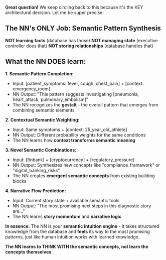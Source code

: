 **Great question!** We keep circling back to this because it's the KEY architectural decision. Let me be super precise:

## The NN's ONLY Job: Semantic Pattern Synthesis

**NOT learning facts** (database has those)
**NOT managing state** (executive controller does that)
**NOT storing relationships** (database handles that)

## What the NN DOES learn:

**1. Semantic Pattern Completion:**
- Input: [patient_symptoms: fever, cough, chest_pain] + [context: emergency_room]
- NN Output: "This pattern suggests investigating [pneumonia, heart_attack, pulmonary_embolism]"
- The NN recognizes the **gestalt** - the overall pattern that emerges from combining semantic elements

**2. Contextual Semantic Weighting:**
- Input: Same symptoms + [context: 25_year_old_athlete] 
- NN Output: Different probability weights for the same conditions
- The NN learns how **context transforms semantic meaning**

**3. Novel Semantic Combinations:**
- Input: [finbank] + [cryptocurrency] + [regulatory_pressure]
- NN Output: Synthesizes new concepts like "compliance_framework" or "digital_banking_risks"
- The NN creates **emergent semantic concepts** from existing building blocks

**4. Narrative Flow Prediction:**
- Input: Current story state + available semantic tools
- NN Output: "The most promising next steps in this diagnostic story are..."
- The NN learns **story momentum** and **narrative logic**

**In essence:** The NN is your **semantic intuition engine** - it takes structured knowledge from the database and **feels** its way to the most promising patterns, just like human intuition works with learned knowledge.

**The NN learns to THINK WITH the semantic concepts, not learn the concepts themselves.**

